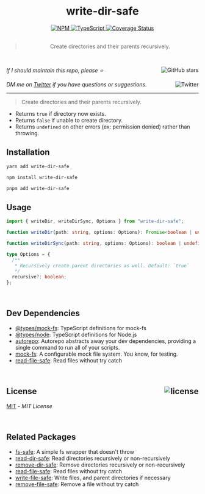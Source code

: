 <!--BEGIN HEADER-->
<div id="top" align="center">
  <h1>write-dir-safe</h1>
  <a href="https://npmjs.com/package/write-dir-safe">
    <img alt="NPM" src="https://img.shields.io/npm/v/write-dir-safe.svg">
  </a>
  <a href="https://github.com/bconnorwhite/write-dir-safe">
    <img alt="TypeScript" src="https://img.shields.io/github/languages/top/bconnorwhite/write-dir-safe.svg">
  </a>
  <a href="https://coveralls.io/github/bconnorwhite/write-dir-safe?branch=master">
    <img alt="Coverage Status" src="https://img.shields.io/coveralls/github/bconnorwhite/write-dir-safe.svg?branch=master">
  </a>
</div>

<br />

<blockquote align="center">Create directories and their parents recursively.</blockquote>

<br />

_If I should maintain this repo, please ⭐️_
<a href="https://github.com/bconnorwhite/write-dir-safe">
  <img align="right" alt="GitHub stars" src="https://img.shields.io/github/stars/bconnorwhite/write-dir-safe?label=%E2%AD%90%EF%B8%8F&style=social">
</a>

_DM me on [Twitter](https://twitter.com/bconnorwhite) if you have questions or suggestions._
<a href="https://twitter.com/bconnorwhite">
  <img align="right" alt="Twitter" src="https://img.shields.io/twitter/url?label=%40bconnorwhite&style=social&url=https%3A%2F%2Ftwitter.com%2Fbconnorwhite">
</a>

---
<!--END HEADER-->

> Create directories and their parents recursively.
- Returns `true` if directory now exists.
- Returns `false` if unable to create directory.
- Returns `undefined` on other errors (ex: permission denied) rather than throwing.

## Installation

```sh
yarn add write-dir-safe
```

```sh
npm install write-dir-safe
```

```sh
pnpm add write-dir-safe
```

## Usage

```ts
import { writeDir, writeDirSync, Options } from "write-dir-safe";

function writeDir(path: string, options: Options): Promise<boolean | undefined>;

function writeDirSync(path: string, options: Options): boolean | undefined;

type Options = {
  /**
   * Recursively create parent directories as well. Default: `true`
   */
  recursive?: boolean;
};
```
<!--BEGIN FOOTER-->

<br />

<h2>Dev Dependencies</h2>

- [@types/mock-fs](https://www.npmjs.com/package/@types/mock-fs): TypeScript definitions for mock-fs
- [@types/node](https://www.npmjs.com/package/@types/node): TypeScript definitions for Node.js
- [autorepo](https://www.npmjs.com/package/autorepo): Autorepo abstracts away your dev dependencies, providing a single command to run all of your scripts.
- [mock-fs](https://www.npmjs.com/package/mock-fs): A configurable mock file system.  You know, for testing.
- [read-file-safe](https://www.npmjs.com/package/read-file-safe): Read files without try catch

<br />

<h2 id="license">License <a href="https://opensource.org/licenses/MIT"><img align="right" alt="license" src="https://img.shields.io/npm/l/write-dir-safe.svg"></a></h2>

[MIT](https://opensource.org/licenses/MIT) - _MIT License_
<!--END FOOTER-->

<br />

## Related Packages

- [fs-safe](https://www.npmjs.com/package/fs-safe): A simple fs wrapper that doesn't throw
- [read-dir-safe](https://www.npmjs.com/package/read-dir-safe): Read directories recursively or non-recursively
- [remove-dir-safe](https://www.npmjs.com/package/remove-dir-safe): Remove directories recursively or non-recursively
- [read-file-safe](https://www.npmjs.com/package/read-file-safe): Read files without try catch
- [write-file-safe](https://www.npmjs.com/package/write-file-safe): Write files, and parent directories if necessary
- [remove-file-safe](https://www.npmjs.com/package/remove-file-safe): Remove a file without try catch
